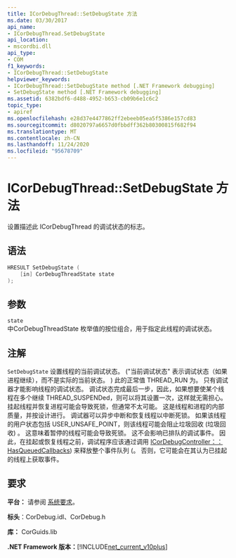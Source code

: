 ```yaml
---
title: ICorDebugThread::SetDebugState 方法
ms.date: 03/30/2017
api_name:
- ICorDebugThread.SetDebugState
api_location:
- mscordbi.dll
api_type:
- COM
f1_keywords:
- ICorDebugThread::SetDebugState
helpviewer_keywords:
- ICorDebugThread::SetDebugState method [.NET Framework debugging]
- SetDebugState method [.NET Framework debugging]
ms.assetid: 6382bdf6-d488-4952-b653-cb09b6e1c6c2
topic_type:
- apiref
ms.openlocfilehash: e28d37e4477862ff2ebeeb05ea5f5386e157cd83
ms.sourcegitcommit: d8020797a6657d0fbbdff362b80300815f682f94
ms.translationtype: MT
ms.contentlocale: zh-CN
ms.lasthandoff: 11/24/2020
ms.locfileid: "95678709"
---
```

# <a name="icordebugthreadsetdebugstate-method"></a>ICorDebugThread::SetDebugState 方法

设置描述此 ICorDebugThread 的调试状态的标志。  
  
## <a name="syntax"></a>语法  
  
```cpp  
HRESULT SetDebugState (  
    [in] CorDebugThreadState state  
);  
```  
  
## <a name="parameters"></a>参数  

 `state`  
 中CorDebugThreadState 枚举值的按位组合，用于指定此线程的调试状态。  
  
## <a name="remarks"></a>注解  

 `SetDebugState` 设置线程的当前调试状态。  ("当前调试状态" 表示调试状态（如果进程继续），而不是实际的当前状态。 ) 此的正常值 THREAD_RUN 为。 只有调试器才能影响线程的调试状态。 调试状态完成最后一步，因此，如果想要使某个线程在多个继续 THREAD_SUSPENDed，则可以将其设置一次，这样就无需担心。 挂起线程并恢复进程可能会导致死锁，但通常不太可能。 这是线程和进程的内部质量，并按设计进行。 调试器可以异步中断和恢复线程以中断死锁。 如果该线程的用户状态包括 USER_UNSAFE_POINT，则该线程可能会阻止垃圾回收 (垃圾回收) 。 这意味着暂停的线程可能会导致死锁。 这不会影响已排队的调试事件。 因此，在挂起或恢复线程之前，调试程序应该通过调用 [ICorDebugController：： HasQueuedCallbacks](icordebugcontroller-hasqueuedcallbacks-method.md)) 来释放整个事件队列 (。 否则，它可能会在其认为已挂起的线程上获取事件。  
  
## <a name="requirements"></a>要求  

 **平台：** 请参阅 [系统要求](../../get-started/system-requirements.md)。  
  
 **标头**：CorDebug.idl、CorDebug.h  
  
 **库：** CorGuids.lib  
  
 **.NET Framework 版本：**[!INCLUDE[net_current_v10plus](../../../../includes/net-current-v10plus-md.md)]
